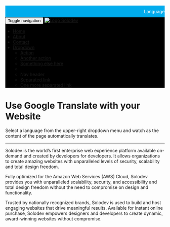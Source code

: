 <html>
<head>
<style>
.ct-topbar {
  text-align: right;
  background: #eee;
}
.ct-topbar__list {
  margin-bottom: 0px;
}
.ct-language__dropdown{
	padding-top: 8px;
	max-height: 0;
	overflow: hidden;
	position: absolute;
	top: 110%;
	left: -3px;
	-webkit-transition: all 0.25s ease-in-out;
	transition: all 0.25s ease-in-out;
	width: 100px;
	text-align: center;
	padding-top: 0;
  z-index:200;
}
.ct-language__dropdown li{
	background: #222;
	padding: 5px;
}
.ct-language__dropdown li a{
	display: block;
}
.ct-language__dropdown li:first-child{
	padding-top: 10px;
	border-radius: 3px 3px 0 0;
}
.ct-language__dropdown li:last-child{
	padding-bottom: 10px;
	border-radius: 0 0 3px 3px;
}
.ct-language__dropdown li:hover{
	background: #444;
}
.ct-language__dropdown:before{
	content: '';
	position: absolute;
	top: 0;
	left: 0;
	right: 0;
	margin: auto;
	width: 8px;
	height: 0;
	border: 0 solid transparent;
	border-right-width: 8px;
	border-left-width: 8px;
	border-bottom: 8px solid #222;
}
.ct-language{
	position: relative;
  background: #00aced;
  color: #fff;
  padding: 10px 0;
}
.ct-language:hover .ct-language__dropdown{
	max-height: 200px;
	padding-top: 8px;
}
.list-unstyled {
    padding-left: 0;
    list-style: none;
}

.navbar-brand>img {
  padding-top: 11px;
  width: 130px;
  margin-left: 15px;
}
.navbar-brand {
    height: auto;
    margin: 0;
    padding: 0;
    margin-right: 20px;
}
.navbar {
  background-color: #000000;
}
.navbar-default .navbar-nav > .active > a {
  padding: 8px 19px 9px !important;
}
.navbar-nav > li.active {
  padding: 8px 0px 9px 0;
}
.navbar-right {
  padding-top: 0;
}
.navbar-default .navbar-nav > li > a::after {
  background-color: transparent;
  border-bottom: 3px solid #d2282e;
}
.navbar-default .navbar-nav>li {
  display: inline-block;
  text-align: center;
  float: none;
}
.navbar-default .navbar-nav>li>a {
    color: #fff;
}
.navbar-default .navbar-nav>li>a:hover {
    color: #fff;
    background-color: #0392CC;
}        
</style>
<script type="text/javascript" src="https://ajax.googleapis.com/ajax/libs/jquery/3.1.1/jquery.min.js"></script>
<script type="text/javascript" src="https://maxcdn.bootstrapcdn.com/bootstrap/3.3.7/js/bootstrap.min.js"></script>
<link rel="stylesheet" type="text/css" href="https://maxcdn.bootstrapcdn.com/bootstrap/3.3.7/css/bootstrap.min.css">
<link href="https://maxcdn.bootstrapcdn.com/font-awesome/4.7.0/css/font-awesome.min.css" rel="stylesheet">
<script type="text/javascript">
    function googleTranslateElementInit() {
      new google.translate.TranslateElement({pageLanguage: 'en', layout: google.translate.TranslateElement.FloatPosition.TOP_LEFT}, 'google_translate_element');
    }
function triggerHtmlEvent(element, eventName) {
	  var event;
	  if (document.createEvent) {
		event = document.createEvent('HTMLEvents');
		event.initEvent(eventName, true, true);
		element.dispatchEvent(event);
	  } else {
		event = document.createEventObject();
		event.eventType = eventName;
		element.fireEvent('on' + event.eventType, event);
	  }
	}

jQuery('.lang-select').click(function() {
	  var theLang = jQuery(this).attr('data-lang');
	  jQuery('.goog-te-combo').val(theLang);

	  //alert(jQuery(this).attr('href'));
	  window.location = jQuery(this).attr('href');
	  location.reload();

});
</script>
<script type="text/javascript" src="//translate.google.com/translate_a/element.js?cb=googleTranslateElementInit"></script>
</head>
<body>
<div class="ct-topbar">
  <div class="container">
	<ul class="list-unstyled list-inline ct-topbar__list">
	  <li class="ct-language">Language <i class="fa fa-arrow-down"></i>
		<ul class="list-unstyled ct-language__dropdown">
		  <li><a href="#googtrans(en|en)" class="lang-en lang-select" data-lang="en"><img src="https://www.solodev.com/assets/google-translate/flag-usa.png" alt="USA"></a></li>
		  <li><a href="#googtrans(en|es)" class="lang-es lang-select" data-lang="es"><img src="https://www.solodev.com/assets/google-translate/flag-mexico.png" alt="MEXICO"></a></li>
		  <li><a href="#googtrans(en|fr)" class="lang-es lang-select" data-lang="fr"><img src="https://www.solodev.com/assets/google-translate/flag-france.png" alt="FRANCE"></a></li>
		  <li><a href="#googtrans(en|zh-CN)" class="lang-es lang-select" data-lang="zh-CN"><img src="https://www.solodev.com/assets/google-translate/flag-china.png" alt="CHINA"></a></li>
		  <li><a href="#googtrans(en|ja)" class="lang-es lang-select" data-lang="ja"><img src="https://www.solodev.com/assets/google-translate/flag-japan.png" alt="JAPAN"></a></li>
		</ul>
	  </li>
	</ul>
  </div>
</div>
 
<nav class="navbar navbar-default">
  <div class="container">
	<div class="navbar-header">
	  <button type="button" class="navbar-toggle collapsed" data-toggle="collapse" data-target="#navbar" aria-expanded="false" aria-controls="navbar">
		<span class="sr-only">Toggle navigation</span>
		<span class="icon-bar"></span>
		<span class="icon-bar"></span>
		<span class="icon-bar"></span>
	  </button>
	  <a class="navbar-brand" href="#"> <img src="https://www.solodev.com/assets/email/logo.png" alt="Logo Solodev"></a>
	</div>
	<div id="navbar" class="collapse navbar-collapse">
	  <ul class="nav navbar-nav">
		<li><a href="#">Home</a></li>
		<li><a href="#about">About</a></li>
		<li><a href="#contact">Contact</a></li>
		<li class="dropdown">
		  <a href="#" class="dropdown-toggle" data-toggle="dropdown" role="button" aria-haspopup="true" aria-expanded="false">Dropdown <span class="caret"></span></a>
		  <ul class="dropdown-menu">
			<li><a href="#">Action</a></li>
			<li><a href="#">Another action</a></li>
			<li><a href="#">Something else here</a></li>
			<li role="separator" class="divider"></li>
			<li class="dropdown-header">Nav header</li>
			<li><a href="#">Separated link</a></li>
			<li><a href="#">One more separated link</a></li>
		  </ul>
		</li>
	  </ul>
	</div><!--/.nav-collapse -->
  </div>
</nav>

<div class="container">
<h1>Use Google Translate with your Website</h1>	
<p>Select a language from the upper-right dropdown menu and watch as the content of the page automatically translates.</p>
<hr />
<p>Solodev is the world’s first enterprise web experience platform available on-demand and created by developers for developers. It allows organizations to create amazing websites with unparalleled levels of security, scalability and total design freedom.</p>
<p>Fully optimized for the Amazon Web Services (AWS) Cloud, Solodev provides you with unparalleled scalability, security, and accessibility and total design freedom without the need to compromise on design and functionality.</p>
<p>Trusted by nationally recognized brands, Solodev is used to build and host engaging websites that drive meaningful results. Available for instant online purchase, Solodev empowers designers and developers to create dynamic, award-winning websites without compromise.</p>
</div>
</body>
</html>
